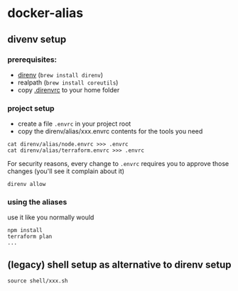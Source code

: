 # docker-alias

## divenv setup
### prerequisites:
- [direnv](https://direnv.net/) (`brew install direnv`)
- realpath (`brew install coreutils`)
- copy [.direnvrc](./direnv/.direnvrc) to your home folder

### project setup
- create a file `.envrc` in your project root
- copy the direnv/alias/xxx.envrc contents for the tools you need
```shell 
cat direnv/alias/node.envrc >>> .envrc
cat direnv/alias/terraform.envrc >>> .envrc
```
For security reasons, every change to `.envrc` requires you to approve those changes (you'll see it complain about it)
```shell
direnv allow
```

### using the aliases
use it like you normally would
```shell
npm install
terraform plan
...
```

## (legacy) shell setup as alternative to direnv setup
```
source shell/xxx.sh
```
